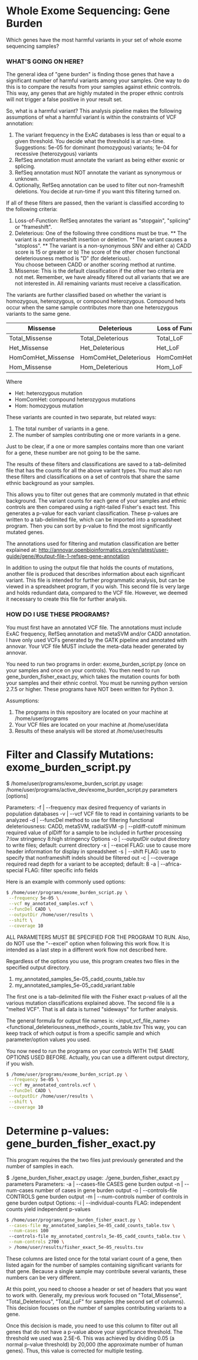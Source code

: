 # Whole Exome Sequencing: Gene Burden
Which genes have the most harmful variants in your set of whole exome sequencing samples?

### WHAT'S GOING ON HERE?
The general idea of "gene burden" is finding those genes that have a significant number of harmful variants among your samples. One way to do this is to compare the results from your samples against ethnic controls. This way, any genes that are highly mutated in the proper ethnic controls will not trigger a false positive in your result set.


So, what is a harmful variant? This analysis pipeline makes the following assumptions of what a harmful variant is within the constraints of VCF annotation:
1. The variant frequency in the ExAC databases is less than or equal to a given threshold. You decide what the threshold is at run-time. Suggestions: 5e-05 for dominant (homozygous) variants; 1e-04 for recessive (heterozygous) variants
2. RefSeq annotation must annotate the variant as being either exonic or splicing.
3. RefSeq annotation must NOT annotate the variant as synonymous or unknown.
4. Optionally, RefSeq annotation can be used to filter out non-frameshift deletions. You decide at run-time if you want this filtering turned on.

If all of these filters are passed, then the variant is classified according to the following criteria:
1. Loss-of-Function: RefSeq annotates the variant as "stopgain", "splicing" or "frameshift".
2. Deleterious: One of the following three conditions must be true.
** The variant is a nonframeshift insertion or deletion.
** The variant causes a "stoploss".
** The variant is a non-synonymous SNV and either
 	 a) CADD score is 15 or greater or
	 b) The score of the other chosen functional deleteriousness method is "D" (for deleterious).  
  You choose between CADD or another scoring method at runtime.
3. Missense: This is the default classification if the other two criteria are not met. Remember, we have already filtered out all variants that we are not interested in. All remaining variants must receive a classification.

The variants are further classified based on whether the variant is homozygous, heterozygous, or compound heterozygous. Compound hets occur when the same sample contributes more than one heterozygous variants to the same gene.

|Missense           |Deleterious           |Loss of Function|
|-------------------|----------------------|----------------|
|Total_Missense     |Total_Deleterious     |Total_LoF       |
|Het_Missense       |Het_Deleterious       |Het_LoF         |
|HomComHet_Missense |HomComHet_Deleterious |HomComHet_LoF   |
|Hom_Missense       |Hom_Deleterious       |Hom_LoF         |

Where
* Het: heterozygous mutation
* HomComHet: compound heterozygous mutations
* Hom: homozygous mutation


These variants are counted in two separate, but related ways:
1) The total number of variants in a gene.
2) The number of samples contributing one or more variants in a gene.

Just to be clear, if a one or more samples contains more than one variant for a gene, these number are not going to be the same.

The results of these filters and classifications are saved to a tab-delimited file that has the counts for all the above variant types. You must also run these filters and classifications on a set of controls that share the same ethnic background as your samples.

This allows you to filter out genes that are commonly mutated in that ethnic background. The variant counts for each gene of your samples and ethnic controls are then compared using a right-tailed Fisher's exact test. This generates a p-value for each variant classification. These p-values are written to a tab-delimited file, which can be imported into a spreadsheet program. Then you can sort by p-value to find the most significantly mutated genes.

The annotations used for filtering and mutation classification are better explained at: http://annovar.openbioinformatics.org/en/latest/user-guide/gene/#output-file-1-refseq-gene-annotation

In addition to using the output file that holds the counts of mutations, another file is produced that describes information about each significant variant. This file is intended for further programmatic analysis, but can be viewed in a spreadsheet program, if you wish. This second file is very large and holds redundant data, compared to the VCF file. However, we deemed it necessary to create this file for further analysis.


### HOW DO I USE THESE PROGRAMS?
You must first have an annotated VCF file. The annotations must include ExAC frequency, RefSeq annotation and metaSVM and/or CADD annotation. I have only used VCFs generated by the GATK pipeline and annotated with annovar. Your VCF file MUST include the meta-data header generated by annovar.

You need to run two programs in order: exome_burden_script.py (once on your samples and once on your controls). You then need to run gene_burden_fisher_exact.py, which takes the mutation counts for both your samples and their ethnic control.
You must be running python version 2.7.5 or higher. These programs have NOT been written for Python 3.

Assumptions:
1. The programs in this repository are located on your machine at /home/user/programs
2. Your VCF files are located on your machine at /home/user/data
3. Results of these analysis will be stored at /home/user/results

# Filter and Classify Mutations: exome_burden_script.py
$ /home/user/programs/exome_burden_script.py
usage: /home/user/programs/active_dev/exome_burden_script.py parameters [options]

Parameters:
        -f | --frequency        max desired frequency of variants in population databases
        -v | --vcf              VCF file to read in containing variants to be analyzed
        -d | --funcDel          method to use for filtering functional deleteriousness: CADD, metaSVM, radialSVM
        -p | --pldiff-cutoff    minimum required value of plDiff for a sample to be included in further processing
                 7:low stringency 8:high stringency
Options
        -o | --outputDir        output directory to write files; default: current directory
        -x | --excel            FLAG: use to cause more header information for display in spreadsheet
        -s | --shift            FLAG: use to specify that nonframeshift indels should be filtered out
        -c | --coverage         required read depth for a variant to be accepted; default: 8
        -a | --africa-special   FLAG: filter specific info fields

Here is an example with commonly used options:

```bash
$ /home/user/programs/exome_burden_script.py \
 --frequency 5e-05 \
 --vcf my_annotated_samples.vcf \
 --funcDel CADD \
 --outputDir /home/user/results \
 --shift \
 --coverage 10
```

ALL PARAMETERS MUST BE SPECIFIED FOR THE PROGRAM TO RUN. Also, do NOT use the "--excel" option when following this work flow. It is intended as a last step in a different work flow not described here.

Regardless of the options you use, this program creates two files in the specified output directory.
1. my_annotated_samples_5e-05_cadd_counts_table.tsv
2. my_annotated_samples_5e-05_cadd_variant.table

The first one is a tab-delimited file with the Fisher exact p-values of all the various mutation classifications explained above. The second file is a "melted VCF". That is all data is turned "sideways" for further analysis.

The general formula for output file names is:
<input_vcf_file_name>_<frequency>_<functional_deleteriousness_method>_counts_table.tsv
This way, you can keep track of which output is from a specific sample and which parameter/option values you used.

You now need to run the programs on your controls WITH THE SAME OPTIONS USED BEFORE. Actually, you can use a different output directory, if you wish.

```bash
$ /home/user/programs/exome_burden_script.py \
 --frequency 5e-05 \
 --vcf my_annotated_controls.vcf \
 --funcDel CADD \
 --outputDir /home/user/results \
 --shift \
 --coverage 10
```

# Determine p-values: gene_burden_fisher_exact.py
This program requires the the two files just previously generated and the number of samples in each.

$ ./gene_burden_fisher_exact.py
usage: ./gene_burden_fisher_exact.py parameters
Parameters:
        -a | --cases-file       CASES gene burden output
        -n | --num-cases        number of cases in gene burden output
        -o | --controls-file    CONTROLS gene burden output
        -m | --num-controls     number of controls in gene burden output
Options:
        -i | --individual-counts         FLAG: independent counts yield independent p-values

```bash
$ /home/user/programs/gene_burden_fisher_exact.py \
 --cases-file my_annotated_samples_5e-05_cadd_counts_table.tsv \
 --num-cases 100
 --controls-file my_annotated_controls_5e-05_cadd_counts_table.tsv \
 --num-controls 2700 \
 > /home/user/results/fisher_exact_5e-05_results.tsv
```

These columns are listed once for the total variant count of a gene, then listed again for the number of samples containing significant variants for that gene. Because a single sample may contribute several variants, these numbers can be very different.

At this point, you need to choose a header or set of headers that you want to work with. Generally, my previous work focused on "Total_Missense", "Total_Deleterious", "Total_LoF" for samples (the second set of columns). This decision focuses on the number of samples contributing variants to a gene.

Once this decision is made, you need to use this column to filter out all genes that do not have a p-value above your significance threshold. The threshold we used was 2.5E-6. This was achieved by dividing 0.05 (a normal p-value threshold) by 20,000 (the approximate number of human genes). Thus, this value is corrected for multiple testing.
